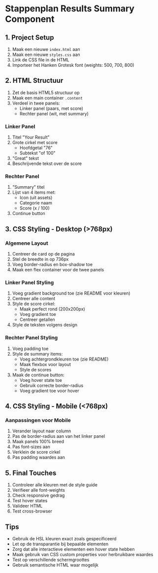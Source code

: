 # Stappenplan Results Summary Component

## 1. Project Setup
1. Maak een nieuwe `index.html` aan
2. Maak een nieuwe `styles.css` aan
3. Link de CSS file in de HTML
4. Importeer het Hanken Grotesk font (weights: 500, 700, 800)

## 2. HTML Structuur
1. Zet de basis HTML5 structuur op
2. Maak een main container `.content`
3. Verdeel in twee panels:
   - Linker panel (paars, met score)
   - Rechter panel (wit, met summary)

### Linker Panel
1. Titel "Your Result"
2. Grote cirkel met score
   - Hoofdgetal "76"
   - Subtekst "of 100"
3. "Great" tekst
4. Beschrijvende tekst over de score

### Rechter Panel
1. "Summary" titel
2. Lijst van 4 items met:
   - Icon (uit assets)
   - Categorie naam
   - Score (x / 100)
3. Continue button

## 3. CSS Styling - Desktop (>768px)

### Algemene Layout
1. Centreer de card op de pagina
2. Stel de breedte in op 736px
3. Voeg border-radius en box-shadow toe
4. Maak een flex container voor de twee panels

### Linker Panel Styling
1. Voeg gradient background toe (zie README voor kleuren)
2. Centreer alle content
3. Style de score cirkel:
   - Maak perfect rond (200x200px)
   - Voeg gradient toe
   - Centreer getallen
4. Style de teksten volgens design

### Rechter Panel Styling
1. Voeg padding toe
2. Style de summary items:
   - Voeg achtergrondkleuren toe (zie README)
   - Maak flexbox voor layout
   - Style de scores
3. Maak de continue button:
   - Voeg hover state toe
   - Gebruik correcte border-radius
   - Voeg gradient toe voor hover

## 4. CSS Styling - Mobile (<768px)

### Aanpassingen voor Mobile
1. Verander layout naar column
2. Pas de border-radius aan van het linker panel
3. Maak panels 100% breed
4. Pas font-sizes aan
5. Verklein de score cirkel
6. Pas padding waardes aan

## 5. Final Touches
1. Controleer alle kleuren met de style guide
2. Verifieer alle font-weights
3. Check responsive gedrag
4. Test hover states
5. Valideer HTML
6. Test cross-browser

## Tips
- Gebruik de HSL kleuren exact zoals gespecificeerd
- Let op de transparantie bij bepaalde elementen
- Zorg dat alle interactieve elementen een hover state hebben
- Maak gebruik van CSS custom properties voor herbruikbare waardes
- Test op verschillende schermgroottes
- Gebruik semantische HTML waar mogelijk
